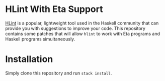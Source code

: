 # HLint With Eta Support

[HLint](https://github.com/ndmitchell/hlint) is a popular, lightweight tool used in
the Haskell community that can provide you with suggestions to improve your code. This repository contains some patches that will allow `hlint` to work with Eta programs and Haskell programs simultaneously.

# Installation

Simply clone this repository and run `stack install`.


